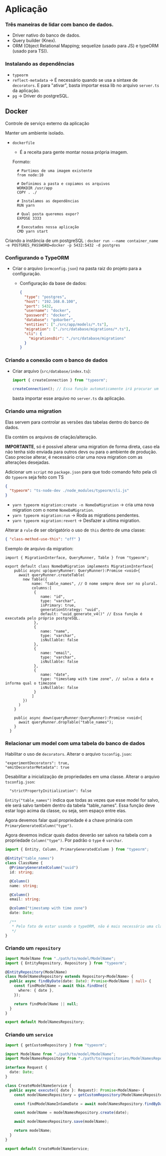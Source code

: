 # Aplicação

### Três maneiras de lidar com banco de dados.

- Driver nativo do banco de dados.
- Query builder (Knex).
- ORM (Object Relational Mapping; sequelize (usado para JS) e typeORM (usado para TS)).

### Instalando as dependências

- `typeorm`
- `reflect-metadata` -> É necessário quando se usa a sintaxe de `decorators`. E para "ativar", basta importar essa lib no arquivo `server.ts` da aplicação.
- `pg` -> Driver do postgreSQL.

## Docker

Controle de serviço externo da aplicação

Manter um ambiente isolado.

- `dockerfile`

  - É a receita para gente montar nossa própria imagem.

  Formato:

  ```docker file
    # Partimos de uma imagem existente
    from node:10

    # Definimos a pasta e copiamos os arquivos
    WORKDIR /usr/app
    COPY . ./

    # Instalamos as dependências
    RUN yarn

    # Qual posta queremos expor?
    EXPOSE 3333

    # Executados nossa aplicação
    CMD yarn start
  ```

Criando a instância de um postgreSQL :
`docker run --name container_name -e POSTGRES_PASSWORD=docker -p 5432:5432 -d postgres`

### Configurando o TypeORM

- Criar o arquivo (`ormconfig.json`) na pasta raiz do projeto para a configuração.

  - Configuração da base de dados:

    ```json
    {
      "type": "postgres",
      "host": "192.168.0.100",
      "port": 5432,
      "username": "docker",
      "password": "docker",
      "database": "gobarber",
      "entities": ["./src/app/models/*.ts"],
      "migration": ["./src/database/migrations/*.ts"],
      "cli": {
        "migrationsDir": "./src/database/migrations"
      }
    }
    ```

### Criando a conexão com o banco de dados

- Criar arquivo (`src/database/index.ts`):

  ```ts
  import { createConnection } from "typeorm";

  createConnection(); // Essa função automaticamente irá procurar um arquivo "ormconfig.json" e irá carregar todas as informações necessárias da base de dados.
  ```

  basta importar esse arquivo no `server.ts` da aplicação.

### Criando uma migration

Elas servem para controlar as versões das tabelas dentro do banco de dados.

Ela contém os arquivos de criação/alteração.

**IMPORTANTE**, só é possível alterar uma migration de forma direta, caso ela não tenha sido enviada para outros devs ou para o ambiente de produção.
Caso precise alterar, é necessário criar uma nova migration com as alterações desejadas.

Adicionar um `script` no `package.json` para que todo comando feito pela cli do `typeorm` seja feito com TS

```json
{
  "typeorm": "ts-node-dev ./node_modules/typeorm/cli.js"
}
```

- `yarn typeorm migration:create -n NomeDaMigration` -> cria uma nova migration com o nome `NomeDaMigration`.
- `yarn typeorm migration:run` -> Roda as migrations pendentes.
- `yarn typeorm migration:revert` -> Desfazer a ultima migration.

Alterar a `rule` de ser obrigatório o uso de `this` dentro de uma classe:

```json
{ "class-method-use-this": "off" }
```

Exemplo de arquivo da migration:

```TS
import { MigrationInterface, QueryRunner, Table } from "typeorm";

export default class NomeDaMigration implements MigrationInterface{
    public async up(queryRunner: QueryRunner):Promise <void>{
      await queryRunner.createTable(
        new Table({
            name: "table_names", // O nome sempre deve ser no plural.
            columns:[
             {
                name: "id",
                type: "varchar",
                isPrimary: true,
                generationStrategy: "uuid",
                default: "uuid_generate_v4()" // Essa função é executada pelo próprio postgreSQL.
             },
             {
                name: "name",
                type: "varchar",
                isNullable: false
             },
             {
                name: "email",
                type: "varchar",
                isNullable: false
             },
             {
                name: "date",
                type: "timestamp with time zone", // salva a data e informa qual o timezone
                isNullable: false
             }
            ]
        })
      )
    }

    public async down(queryRunner:QueryRunner):Promise <void>{
      await queryRunner.dropTable("table_names");
    }
  }

```

### Relacionar um model com uma tabela do banco de dados

Habilitar o uso de `decorators`. Alterar o arquivo `tsconfig.json`:

    "experimentDecorators": true,
    "emitDecoratorMetadata": true

Desabilitar a inicialização de propriedades em uma classe. Alterar o arquivo `tsconfig.json`:

      "strictPropertyInitialization": false

`Entity("table_names")` indica que todas as vezes que esse model for salvo, ele será salvo também dentro da tabela "table_names". Essa função deve estar logo acima da classe, ou seja, sem espaço entre elas.

Agora devemos falar qual propriedade é a chave primária com `PrimaryGeneratedColumn("type")`.

Agora devemos indicar quais dados deverão ser salvos na tabela com a propriedade `Column("type")`. Por padrão o `type` é `varchar`.

```ts
import { Entity, Column, PrimaryGeneratedColumn } from "typeorm";

@Entity("table_names")
class ClassName {
  @PrimaryGeneratedColumn("uuid")
  id: string;

  @Column()
  name: string;

  @Column()
  email: string;

  @column("timestamp with time zone")
  date: Date;

  /**
   * Pelo fato de estar usando o typeORM, não é mais necessário uma classe do model ter o método constructor, pois agora para instânciar um objeto, será usado uma outra função, que será implementada dentro dos repositories.
   */
}
```

### Criando um `repository`

```ts
import ModelName from "./path/to/model/ModelName";
import { EntityRepository, Repository } from "typeorm";

@EntityRepository(ModelName)
class ModelNamesRepository extends Repository<ModelName> {
  public async findByDate(date: Date): Promise<ModelName | null> {
    const findModelName = await this.findOne({
      where: { date },
    });

    return findModelName || null;
  }
}

export default ModelNamesRepository;
```

### Criando um `service`

```ts
import { getCustomRepository } from "typeorm";

import ModelName from "./path/to/model/ModelName";
import ModelNamesRepository from "./path/to/repositories/ModelNamesRepository";

interface Request {
  date: Date;
}

class CreateModelNameService {
  public async execute({ date }: Request): Promise<ModelName> {
    const modelNamesRepository = getCustomRepository(ModelNamesRepository);

    const findModelNameInSameDate = await modelNamesRepository.findByDate(date);

    const modelName = modelNamesRepository.create(date);

    await modelNamesRepository.save(modelName);

    return modelName;
  }
}

export default CreateModelNameService;
```
